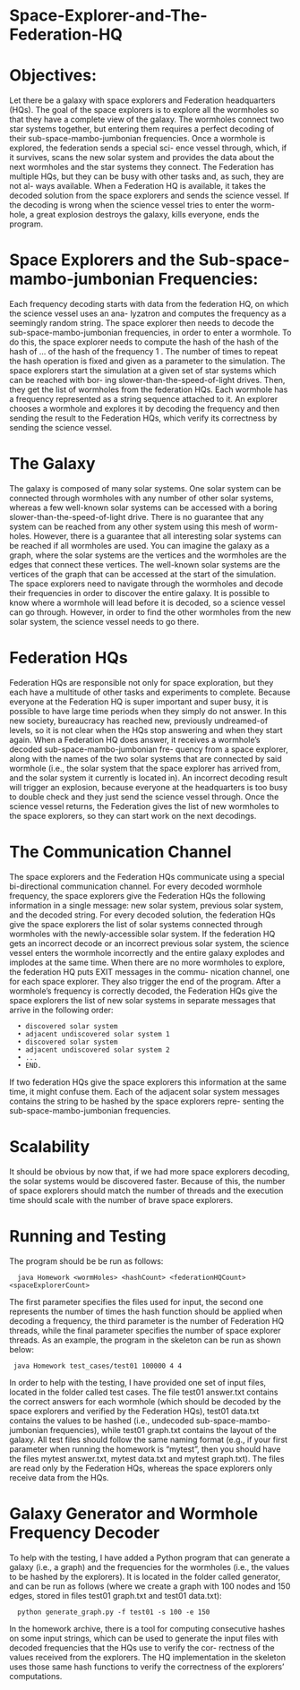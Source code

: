 # Space-Explorer-and-The-Federation-HQ

# Objectives:
   Let there be a galaxy with space explorers and Federation headquarters (HQs). The goal of the
space explorers is to explore all the wormholes so that they have a complete view of the galaxy. The
wormholes connect two star systems together, but entering them requires a perfect decoding of their
sub-space-mambo-jumbonian frequencies. Once a wormhole is explored, the federation sends a special sci-
ence vessel through, which, if it survives, scans the new solar system and provides the data about the next
wormholes and the star systems they connect.
  The Federation has multiple HQs, but they can be busy with other tasks and, as such, they are not al-
ways available. When a Federation HQ is available, it takes the decoded solution from the space explorers
and sends the science vessel. If the decoding is wrong when the science vessel tries to enter the worm-hole,
a great explosion destroys the galaxy, kills everyone, ends the program.

# Space Explorers and the Sub-space-mambo-jumbonian Frequencies:
  Each frequency decoding starts with data from the federation HQ, on which the science vessel uses an ana-
lyzatron and computes the frequency as a seemingly random string. The space explorer then needs to decode
the sub-space-mambo-jumbonian frequencies, in order to enter a wormhole. To do this, the space explorer
needs to compute the hash of the hash of the hash of ... of the hash of the frequency 1 . The number of times
to repeat the hash operation is fixed and given as a parameter to the simulation.
  The space explorers start the simulation at a given set of star systems which can be reached with bor-
ing slower-than-the-speed-of-light drives. Then, they get the list of wormholes from the federation HQs.
Each wormhole has a frequency represented as a string sequence attached to it. An explorer chooses a
wormhole and explores it by decoding the frequency and then sending the result to the Federation HQs,
which verify its correctness by sending the science vessel.

# The Galaxy
   The galaxy is composed of many solar systems. One solar system can be connected through wormholes with
any number of other solar systems, whereas a few well-known solar systems can be accessed with a boring
slower-than-the-speed-of-light drive. There is no guarantee that any system can be reached from any other
system using this mesh of worm-holes. However, there is a guarantee that all interesting solar systems can
be reached if all wormholes are used. You can imagine the galaxy as a graph, where the solar systems are
the vertices and the wormholes are the edges that connect these vertices. The well-known solar systems are
the vertices of the graph that can be accessed at the start of the simulation. The space explorers need to
navigate through the wormholes and decode their frequencies in order to discover the entire galaxy.
It is possible to know where a wormhole will lead before it is decoded, so a science vessel can go through.
However, in order to find the other wormholes from the new solar system, the science vessel needs to go
there.

# Federation HQs
   Federation HQs are responsible not only for space exploration, but they each have a multitude of other tasks
and experiments to complete. Because everyone at the Federation HQ is super important and super busy,
it is possible to have large time periods when they simply do not answer. In this new society, bureaucracy
has reached new, previously undreamed-of levels, so it is not clear when the HQs stop answering and when
they start again.
When a Federation HQ does answer, it receives a wormhole’s decoded sub-space-mambo-jumbonian fre-
quency from a space explorer, along with the names of the two solar systems that are connected by said
wormhole (i.e., the solar system that the space explorer has arrived from, and the solar system it currently
is located in). An incorrect decoding result will trigger an explosion, because everyone at the headquarters
is too busy to double check and they just send the science vessel through.
Once the science vessel returns, the Federation gives the list of new wormholes to the space explorers,
so they can start work on the next decodings.

# The Communication Channel
   The space explorers and the Federation HQs communicate using a special bi-directional communication
channel. For every decoded wormhole frequency, the space explorers give the Federation HQs the following
information in a single message: new solar system, previous solar system, and the decoded string.
For every decoded solution, the federation HQs give the space explorers the list of solar systems connected
through wormholes with the newly-accessible solar system. If the federation HQ gets an incorrect decode or
an incorrect previous solar system, the science vessel enters the wormhole incorrectly and the entire galaxy
explodes and implodes at the same time.
When there are no more wormholes to explore, the federation HQ puts EXIT messages in the commu-
nication channel, one for each space explorer. They also trigger the end of the program.
After a wormhole’s frequency is correctly decoded, the Federation HQs give the space explorers the list
of new solar systems in separate messages that arrive in the following order:
      
      • discovered solar system
      • adjacent undiscovered solar system 1
      • discovered solar system
      • adjacent undiscovered solar system 2
      • ...
      • END.
      
   If two federation HQs give the space explorers this information at the same time, it might confuse them.
Each of the adjacent solar system messages contains the string to be hashed by the space explorers repre-
senting the sub-space-mambo-jumbonian frequencies.

# Scalability
   It should be obvious by now that, if we had more space explorers decoding, the solar systems would be
discovered faster. Because of this, the number of space explorers should match the number of threads and
the execution time should scale with the number of brave space explorers.

# Running and Testing
   The program should be be run as follows:
   
      java Homework <wormHoles> <hashCount> <federationHQCount> <spaceExplorerCount>
      
   The first parameter specifies the files used for input, the second one represents the number of times the hash
function should be applied when decoding a frequency, the third parameter is the number of Federation HQ
threads, while the final parameter specifies the number of space explorer threads.
   As an example, the program in the skeleton can be run as shown below:
   
     java Homework test_cases/test01 100000 4 4
     
   In order to help with the testing, I have provided one set of input files, located in the folder
called test cases. The file test01 answer.txt contains the correct answers for each wormhole (which should
be decoded by the space explorers and verified by the Federation HQs), test01 data.txt contains the values
to be hashed (i.e., undecoded sub-space-mambo-jumbonian frequencies), while test01 graph.txt contains the
layout of the galaxy. All test files should follow the same naming format (e.g., if your first parameter when
running the homework is “mytest”, then you should have the files mytest answer.txt, mytest data.txt and
mytest graph.txt). The files are read only by the Federation HQs, whereas the space explorers only receive
data from the HQs.

# Galaxy Generator and Wormhole Frequency Decoder
   To help with the testing, I have added a Python program that can generate a galaxy (i.e., a graph)
and the frequencies for the wormholes (i.e., the values to be hashed by the explorers). It is located in the
folder called generator, and can be run as follows (where we create a graph with 100 nodes and 150 edges,
stored in files test01 graph.txt and test01 data.txt):

      python generate_graph.py -f test01 -s 100 -e 150
      
  In the homework archive, there is a tool for computing consecutive hashes on some input strings,
which can be used to generate the input files with decoded frequencies that the HQs use to verify the cor-
rectness of the values received from the explorers. The HQ implementation in the skeleton uses those same
hash functions to verify the correctness of the explorers’ computations.
